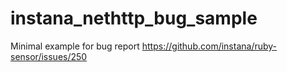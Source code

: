 # instana_nethttp_bug_sample
Minimal example for bug report https://github.com/instana/ruby-sensor/issues/250
